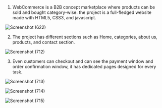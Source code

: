 1. WebCommerce is a B2B concept marketplace where products can be sold and bought category-wise.
the project is a full-fledged website made with HTML5, CSS3, and javascript.


![Screenshot (622)](https://user-images.githubusercontent.com/88943739/166313796-5476c084-4883-41d0-8746-3740dbbdccf9.png)

2. The project has different sections such as Home, categories, about us, products, and contact section.


![Screenshot (712)](https://user-images.githubusercontent.com/88943739/166313916-cdc13781-8ec8-43c8-b3ad-372c13f3901b.png)


3. Even customers can checkout and can see the payment window and order confirmation window, it has dedicated pages designed for every task.


![Screenshot (713)](https://user-images.githubusercontent.com/88943739/166314020-b15bbe19-f699-4823-b284-81bc92f7f531.png)



![Screenshot (714)](https://user-images.githubusercontent.com/88943739/166314344-ae07bf17-bcb2-4c4e-a997-6368e2e05074.png)


![Screenshot (715)](https://user-images.githubusercontent.com/88943739/166314449-4316fd23-bbec-47c1-b75f-b7ed400c5626.png)
